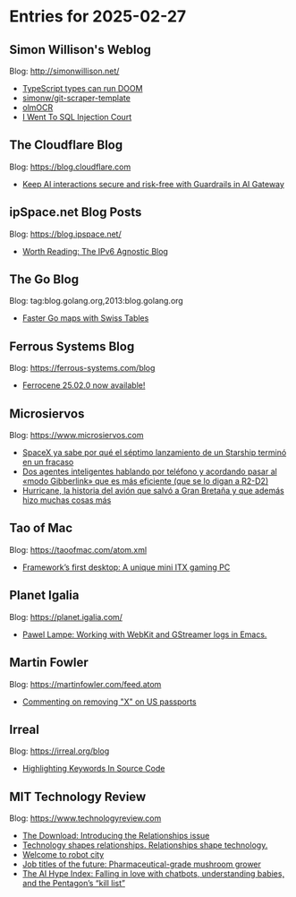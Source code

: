 # Entries for 2025-02-27
## Simon Willison's Weblog 
Blog: http://simonwillison.net/ 

- [TypeScript types can run DOOM](https://simonwillison.net/2025/Feb/27/typescript-types-can-run-doom/#atom-everything)
- [simonw/git-scraper-template](https://simonwillison.net/2025/Feb/26/git-scraper-template/#atom-everything)
- [olmOCR](https://simonwillison.net/2025/Feb/26/olmocr/#atom-everything)
- [I Went To SQL Injection Court](https://simonwillison.net/2025/Feb/25/i-went-to-sql-injection-court/#atom-everything)
##  The Cloudflare Blog  
Blog: https://blog.cloudflare.com 

- [Keep AI interactions secure and risk-free with Guardrails in AI Gateway](https://blog.cloudflare.com/guardrails-in-ai-gateway/)
## ipSpace.net Blog Posts 
Blog: https://blog.ipspace.net/ 

- [Worth Reading: The IPv6 Agnostic Blog](https://blog.ipspace.net/2025/02/worth-reading-ipv6-failures/?utm_source=atom_feed)
## The Go Blog 
Blog: tag:blog.golang.org,2013:blog.golang.org 

- [Faster Go maps with Swiss Tables](https://go.dev/blog/swisstable)
## Ferrous Systems Blog 
Blog: https://ferrous-systems.com/blog 

- [Ferrocene 25.02.0 now available!](https://ferrous-systems.com/blog/ferrocene-25-02-0/)
## Microsiervos 
Blog: https://www.microsiervos.com 

- [SpaceX ya sabe por qué el séptimo lanzamiento de un Starship terminó en un fracaso](https://www.microsiervos.com/archivo/espacio/spacex-causas-fallo-septimo-lanzamiento-starship.html)
- [Dos agentes inteligentes hablando por teléfono y acordando pasar al «modo Gibberlink» que es más eficiente (que se lo digan a R2-D2)](https://www.microsiervos.com/archivo/ia/agentes-inteligentes-hablando-telefono-modo-gibberlink-eficiente.html)
- [Hurricane, la historia del avión que salvó a Gran Bretaña y que además hizo muchas cosas más](https://www.microsiervos.com/archivo/libros/hurricane-avion-salvo-gran-bretana.html)
## Tao of Mac 
Blog: https://taoofmac.com/atom.xml 

- [Framework’s first desktop: A unique mini ITX gaming PC](https://taoofmac.com/space/links/2025/02/26/0758)
## Planet Igalia 
Blog: https://planet.igalia.com/ 

- [Pawel Lampe: Working with WebKit and GStreamer logs in Emacs.](https://blogs.igalia.com/plampe/working-with-webkit-and-gstreamer-logs-in-emacs/)
## Martin Fowler 
Blog: https://martinfowler.com/feed.atom 

- [Commenting on removing "X" on US passports](https://martinfowler.com/articles/2025-passport-x.html)
## Irreal 
Blog: https://irreal.org/blog 

- [Highlighting Keywords In Source Code](https://irreal.org/blog/?p=12811)
## MIT Technology Review 
Blog: https://www.technologyreview.com 

- [The Download: Introducing the Relationships issue](https://www.technologyreview.com/2025/02/26/1112526/the-download-introducing-the-relationships-issue/)
- [Technology shapes relationships. Relationships shape technology.](https://www.technologyreview.com/2025/02/26/1111776/technology-shapes-relationships-relationships-shape-technology/)
- [Welcome to robot city](https://www.technologyreview.com/2025/02/26/1111796/robotics-robots-denmark-odense-collaboration/)
- [Job titles of the future: Pharmaceutical-grade mushroom grower](https://www.technologyreview.com/2025/02/26/1111802/pharmaceutical-grade-mushroom-grower-psychedelics-therapy-research/)
- [The AI Hype Index: Falling in love with chatbots, understanding babies, and the Pentagon’s “kill list”](https://www.technologyreview.com/2025/02/26/1111790/ai-hype-index-relationships-chatbots/)